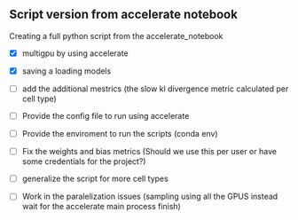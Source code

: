 ## Script version from accelerate notebook
Creating a full python script from the accelerate_notebook 

- [x]  multigpu by using accelerate 
- [x]  saving a loading models
- [ ]  add the additional mestrics (the slow kl divergence metric calculated per cell type)
- [ ]  Provide the config file to run using accelerate
- [ ]  Provide the enviroment to run the scripts (conda env)
- [ ]  Fix the weights and bias metrics (Should we use this per user or have some credentials for the project?)
- [ ]  generalize the script for more cell types
- [ ]  Work in the paralelization issues (sampling using all the GPUS instead wait for the accelerate main process finish)

